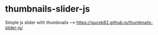 # thumbnails-slider-js
Simple js slider with thumbnails --> https://gucek82.github.io/thumbnails-slider-js/
